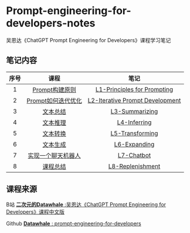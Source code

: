 # Prompt-engineering-for-developers-notes
吴恩达《ChatGPT Prompt Engineering for Developers》课程学习笔记

## 笔记内容

| 序号  |                             课程                              |                                                   笔记                                                   |
|:---:|:-----------------------------------------------------------:|:------------------------------------------------------------------------------------------------------:|
|  1  |  [Prompt构建原则](https://www.bilibili.com/video/BV1ug4y157xA)  |                  [L1-Principles for Prompting](L1-Principles%20for%20Prompting.ipynb)                  |
|  2  | [Prompt如何迭代优化](https://www.bilibili.com/video/BV1yh411V7ge) |              [L2-Iterative Prompt Development](L2-Iterative%20Prompt%20Development.ipynb)              |
|  3  |     [文本总结](https://www.bilibili.com/video/BV1jM411379y)     |                                 [L3-Summarizing](L3-Summarizing.ipynb)                                 |
|  4  |     [文本推理](https://www.bilibili.com/video/BV1B24y1T7Pt)     |                                   [L4-Inferring](L4-Inferring.ipynb)                                   |
|  5  |     [文本转换](https://www.bilibili.com/video/BV1Bk4y1E7Z8)     |                                [L5-Transforming](L5-Transforming.ipynb)                                |
|  6  |     [文本生成](https://www.bilibili.com/video/BV1Jh411j7PH)     |                                   [L6-Expanding](L6-Expanding.ipynb)                                   |
|  7  |  [实现一个聊天机器人](https://www.bilibili.com/video/BV1jm4y1y7rA)   |                                     [L7-Chatbot](L7-Chatbot.ipynb)                                     |
|  8  |     [课程总结](https://www.bilibili.com/video/BV1RT411b7E8)     | [L8-Replenishment](L8-Replenishment.ipynb) |

## 课程来源
B站 [**二次元的Datawhale** :吴恩达《ChatGPT Prompt Engineering for Developers》课程中文版](https://space.bilibili.com/431850986)  

Github [**Datawhale** : prompt-engineering-for-developers](https://github.com/datawhalechina/prompt-engineering-for-developers/tree/main)
